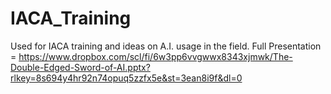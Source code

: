 # IACA_Training
Used for IACA training and ideas on A.I. usage in the field.
Full Presentation = https://www.dropbox.com/scl/fi/6w3pp6vvgwwx8343xjmwk/The-Double-Edged-Sword-of-AI.pptx?rlkey=8s694y4hr92n74opuq5zzfx5e&st=3ean8i9f&dl=0
